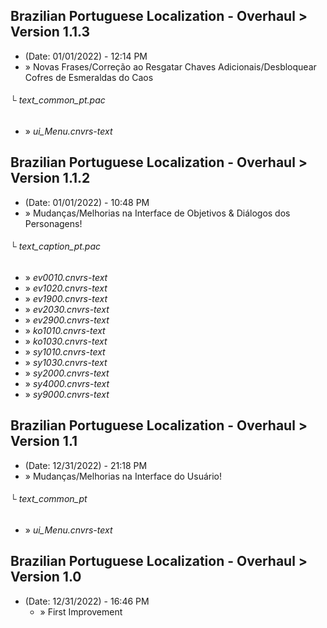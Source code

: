 ## Brazilian Portuguese Localization - Overhaul > Version 1.1.3
- (Date: 01/01/2022) - 12:14 PM
- » Novas Frases/Correção ao Resgatar Chaves Adicionais/Desbloquear Cofres de Esmeraldas do Caos
###### └ text_common_pt.pac
  - » *ui_Menu.cnvrs-text*

## Brazilian Portuguese Localization - Overhaul > Version 1.1.2
- (Date: 01/01/2022) - 10:48 PM
- » Mudanças/Melhorias na Interface de Objetivos & Diálogos dos Personagens!
###### └ text_caption_pt.pac
  - » *ev0010.cnvrs-text*
  - » *ev1020.cnvrs-text*
  - » *ev1900.cnvrs-text*
  - » *ev2030.cnvrs-text*
  - » *ev2900.cnvrs-text*
  - » *ko1010.cnvrs-text*
  - » *ko1030.cnvrs-text*
  - » *sy1010.cnvrs-text*
  - » *sy1030.cnvrs-text*
  - » *sy2000.cnvrs-text*
  - » *sy4000.cnvrs-text*
  - » *sy9000.cnvrs-text*

## Brazilian Portuguese Localization - Overhaul > Version 1.1
- (Date: 12/31/2022) - 21:18 PM
- » Mudanças/Melhorias na Interface do Usuário!
###### └ text_common_pt
  - » *ui_Menu.cnvrs-text*
  
## Brazilian Portuguese Localization - Overhaul > Version 1.0
- (Date: 12/31/2022) - 16:46 PM
  - » First Improvement 


